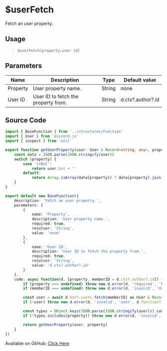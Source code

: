 # $userFetch
Fetch an user property.
## Usage
> `$userFetch[property;user id]`
## Parameters
|   Name   |             Description             |  Type  |   Default value   |
|----------|-------------------------------------|--------|-------------------|
| Property | User property name.                 | String | none              |
| User ID  | User ID to fetch the property from. | String | d.ctx?.author?.id |

## Source Code
```ts
import { BaseFunction } from '../structures/Function'
import { User } from 'discord.js'
import { inspect } from 'util'

export function getUserProperty(user: User & Record<string, any>, property: string) {
    const data = JSON.parse(JSON.stringify(user))
    switch (property) {
        case 'isBot':
            return user.bot + ''
        default:
            return Array.isArray(data[property]) ? data[property].join(',') : typeof user[property] === 'string' ? user[property] : inspect(user[property])
    }
}

export default new BaseFunction({
    description: 'Fetch an user property.',
    parameters: [
        {
            name: 'Property',
            description: 'User property name.',
            required: true,
            resolver: 'String',
            value: 'none'
        },
        {
            name: 'User ID',
            description: 'User ID to fetch the property from.',
            required: true,
            resolver: 'String',
            value: 'd.ctx?.author?.id'
        }
    ],
    code: async function(d, [property, memberID = d.ctx?.author?.id]) {
        if (property === undefined) throw new d.error(d, 'required', 'Property Name', d.function?.name!)
        if (memberID === undefined) throw new d.error(d, 'invalid', 'User ID', d.function?.name!)

        const user = await d.bot?.users.fetch(memberID) as User & Record<string, string>
        if (!user) throw new d.error(d, 'invalid', 'user', d.function?.name!)

        const types = Object.keys(JSON.parse(JSON.stringify(user))).concat(['isBot'])
        if (!types.includes(property)) throw new d.error(d, 'invalid', 'Property', d.function?.name!)

        return getUserProperty(user, property)
    }
})
```
Available on GitHub: [Click Here](https://github.com/Cyberghxst/bdjs/blob/v1/src/functions/userFetch.ts)